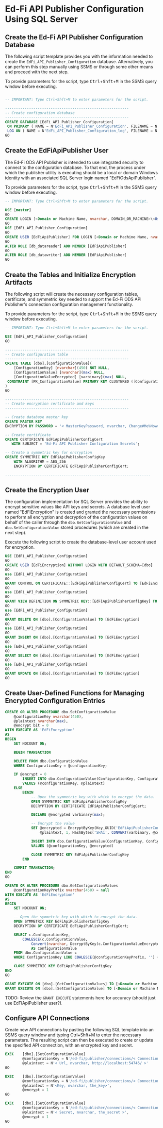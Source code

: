 # Ed-Fi API Publisher Configuration Using SQL Server

## Create the Ed-Fi API Publisher Configuration Database

The following script template provides you with the information needed to create the `EdFi_API_Publisher_Configuration` database. Alternatively, you can perform this step manually using SSMS or through some other means and proceed with the next step.

To provide parameters for the script, type <kbd>Ctrl</kbd>+<kbd>Shft</kbd>+<kbd>M</kbd> in the SSMS query window before executing.

```sql

-- IMPORTANT: Type Ctrl+Shft+M to enter parameters for the script.

---------------------------------------------------------
-- Create configuration database
---------------------------------------------------------
CREATE DATABASE [EdFi_API_Publisher_Configuration]
 ON PRIMARY ( NAME = N'EdFi_API_Publisher_Configuration', FILENAME = N'< DataFilePath, nvarchar, C:\MSSQL\MSSQL14.MSSQLSERVER\MSSQL\DATA\EdFi_API_Publisher_Configuration.mdf >' )
 LOG ON ( NAME = N'EdFi_API_Publisher_Configuration_log', FILENAME = N'< LogFilePath, nvarchar, C:\MSSQL\MSSQL14.MSSQLSERVER\MSSQL\DATA\EdFi_API_Publisher_Configuration_log.ldf >')
GO
```

## Create the EdFiApiPublisher User
The Ed-Fi ODS API Publisher is intended to use integrated security to connect to the configuration database. To that end, the process under which the publisher utility is executing should be a local or domain Windows identity with an associated SQL Server login named "EdFiOdsApiPublisher".

To provide parameters for the script, type <kbd>Ctrl</kbd>+<kbd>Shft</kbd>+<kbd>M</kbd> in the SSMS query window before executing.

```sql
-- IMPORTANT: Type Ctrl+Shft+M to enter parameters for the script.

USE [master]
GO
CREATE LOGIN [<Domain or Machine Name, nvarchar, DOMAIN_OR_MACHINE>\<User Name, nvarchar, WindowsUserName>] FROM WINDOWS WITH DEFAULT_DATABASE=[EdFi_API_Publisher_Configuration]
GO
USE [EdFi_API_Publisher_Configuration]
GO
CREATE USER [EdFiApiPublisher] FOR LOGIN [<Domain or Machine Name, nvarchar, DOMAIN_OR_MACHINE>\<User Name, nvarchar, WindowsUserName>]
GO
ALTER ROLE [db_datareader] ADD MEMBER [EdFiApiPublisher]
GO
ALTER ROLE [db_datawriter] ADD MEMBER [EdFiApiPublisher]
GO
```

## Create the Tables and Initialize Encryption Artifacts
The following script will create the necessary configuration tables, certificate, and symmetric key needed to support the Ed-Fi ODS API Publisher's connection configuration management functionality.

To provide parameters for the script, type <kbd>Ctrl</kbd>+<kbd>Shft</kbd>+<kbd>M</kbd> in the SSMS query window before executing.

```sql
-- IMPORTANT: Type Ctrl+Shft+M to enter parameters for the script.

USE [EdFi_API_Publisher_Configuration]
GO

---------------------------------------------------------
-- Create configuration table
---------------------------------------------------------
CREATE TABLE [dbo].[ConfigurationValue](
	[ConfigurationKey] [nvarchar](450) NOT NULL,
	[ConfigurationValue] [nvarchar](max) NULL,
	[ConfigurationValueEncrypted] [varbinary](max) NULL,
 CONSTRAINT [PK_ConfigurationValue] PRIMARY KEY CLUSTERED ([ConfigurationKey] ASC)
)
GO

---------------------------------------------------------
-- Create encryption certificate and keys
---------------------------------------------------------

-- Create database master key
CREATE MASTER KEY 
ENCRYPTION BY PASSWORD = '< MasterKeyPassword, nvarchar, Change#Me%Now>';

-- Create certificate
CREATE CERTIFICATE EdFiApiPublisherConfigCert
   WITH SUBJECT = 'Ed-Fi API Publisher Configuration Secrets';  

-- Create a symmetric key for encryption
CREATE SYMMETRIC KEY EdFiApiPublisherConfigKey
    WITH ALGORITHM = AES_256  
    ENCRYPTION BY CERTIFICATE EdFiApiPublisherConfigCert;  

-------------------------------------------------------------------
```

## Create the Encryption User
The configuration implementation for SQL Server provides the ability to encrypt sensitive values like API keys and secrets. A database level user named "EdFiEncryption" is created and granted the necessary permissions to perform all encryption and decryption of the configuration values on behalf of the caller through the `dbo.GetConfigurationValue` and `dbo.SetConfigurationValue` stored procedures (which are created in the next step).

Execute the following script to create the database-level user account used for encryption.

```sql
USE [EdFi_API_Publisher_Configuration]
GO
CREATE USER [EdFiEncryption] WITHOUT LOGIN WITH DEFAULT_SCHEMA=[dbo]
GO
use [EdFi_API_Publisher_Configuration]
GO
GRANT CONTROL ON CERTIFICATE::[EdFiApiPublisherConfigCert] TO [EdFiEncryption]
GO
use [EdFi_API_Publisher_Configuration]
GO
GRANT VIEW DEFINITION ON SYMMETRIC KEY::[EdFiApiPublisherConfigKey] TO [EdFiEncryption]
GO
use [EdFi_API_Publisher_Configuration]
GO
GRANT DELETE ON [dbo].[ConfigurationValue] TO [EdFiEncryption]
GO
use [EdFi_API_Publisher_Configuration]
GO
GRANT INSERT ON [dbo].[ConfigurationValue] TO [EdFiEncryption]
GO
use [EdFi_API_Publisher_Configuration]
GO
GRANT SELECT ON [dbo].[ConfigurationValue] TO [EdFiEncryption]
GO
use [EdFi_API_Publisher_Configuration]
GO
GRANT UPDATE ON [dbo].[ConfigurationValue] TO [EdFiEncryption]
GO
```

## Create User-Defined Functions for Managing Encrypted Configuration Entries

```sql
CREATE OR ALTER PROCEDURE dbo.SetConfigurationValue 
	@configurationKey nvarchar(450), 
	@plaintext nvarchar(max),
	@encrypt bit = 0
WITH EXECUTE AS 'EdFiEncryption'
AS
BEGIN
	SET NOCOUNT ON;

	BEGIN TRANSACTION

	DELETE FROM dbo.ConfigurationValue
	WHERE ConfigurationKey = @configurationKey;

	IF @encrypt = 0
		INSERT INTO dbo.ConfigurationValue(ConfigurationKey, ConfigurationValue)
		VALUES (@configurationKey, @plaintext)
	ELSE
		BEGIN
			-- Open the symmetric key with which to encrypt the data.
			OPEN SYMMETRIC KEY EdFiApiPublisherConfigKey
			DECRYPTION BY CERTIFICATE EdFiApiPublisherConfigCert;

			DECLARE @encrypted varbinary(max);

			-- Encrypt the value
			SET @encrypted = EncryptByKey(Key_GUID('EdFiApiPublisherConfigKey'), 
				@plaintext, 1, HashBytes('SHA1', CONVERT(varbinary, @configurationKey)));

			INSERT INTO dbo.ConfigurationValue(ConfigurationKey, ConfigurationValueEncrypted)
			VALUES (@configurationKey, @encrypted)

			CLOSE SYMMETRIC KEY EdFiApiPublisherConfigKey
		END 

	COMMIT TRANSACTION;
END
GO

CREATE OR ALTER PROCEDURE dbo.GetConfigurationValues
	@configurationKeyPrefix nvarchar(450) = null
WITH EXECUTE AS 'EdFiEncryption'
AS
BEGIN
	SET NOCOUNT ON;

	-- Open the symmetric key with which to encrypt the data.
	OPEN SYMMETRIC KEY EdFiApiPublisherConfigKey
	DECRYPTION BY CERTIFICATE EdFiApiPublisherConfigCert;

	SELECT c.ConfigurationKey, 
		COALESCE(c.ConfigurationValue, 
			Convert(nvarchar, DecryptByKey(c.ConfigurationValueEncrypted, 1, HashBytes('SHA1', CONVERT(varbinary, c.ConfigurationKey)))))
			AS ConfigurationValue
	FROM dbo.ConfigurationValue c
	WHERE ConfigurationKey LIKE COALESCE(@configurationKeyPrefix, '') + '%'

	CLOSE SYMMETRIC KEY EdFiApiPublisherConfigKey
END
GO

GRANT EXECUTE ON [dbo].[GetConfigurationValues] TO [<Domain or Machine Name, nvarchar, DOMAIN_OR_MACHINE>\<User Name, nvarchar, EdFiApiPublisher>]
GRANT EXECUTE ON [dbo].[SetConfigurationValue] TO [<Domain or Machine Name, nvarchar, DOMAIN_OR_MACHINE>\<User Name, nvarchar, EdFiApiPublisher>]
```
TODO: Review the `GRANT EXECUTE` statements here for accuracy (should just use EdFiApiPublisher user?).

## Configure API Connections

Create new API connections by pasting the following SQL template into an SSMS query window and typing Ctrl+Shft+M to enter the necessary parameters. The resulting script can then be executed to create or update the specified API connection, with an encrypted key and secret.

```sql
EXEC	[dbo].[SetConfigurationValue]
		@configurationKey = N'/ed-fi/publisher/connections/< ConnectionName, nvarchar, Name >/url',
		@plaintext = N'< Url, nvarchar, http://localhost:54746/ >'
GO

EXEC	[dbo].[SetConfigurationValue]
		@configurationKey = N'/ed-fi/publisher/connections/< ConnectionName, nvarchar, Name >/key',
		@plaintext = N'<Key, nvarchar, the_key>',
		@encrypt = 1
GO

EXEC	[dbo].[SetConfigurationValue]
		@configurationKey = N'/ed-fi/publisher/connections/< ConnectionName, nvarchar, Name >/secret',
		@plaintext = N'< Secret, nvarchar, the_secret >',
		@encrypt = 1
GO
```
